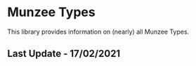 # Munzee Types

This library provides information on (nearly) all Munzee Types.

## Last Update - 17/02/2021
